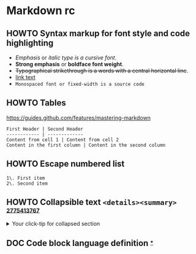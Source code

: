 # Markdown rc

## HOWTO Syntax markup for font style and code highlighting

* *Emphasis* or _italic type is a cursive font_.
* **Strong emphasis** or __boldface font weight__.
* ~~Typographical strikethrough is a words with a central horizontal line~~.
* [link text](https://your.tld/your/link/url)
* `Monospaced font or fixed-width is a source code`

## HOWTO Tables

<https://guides.github.com/features/mastering-markdown>

    First Header | Second Header
    ------------ | -------------
    Content from cell 1 | Content from cell 2
    Content in the first column | Content in the second column

## HOWTO Escape numbered list

    1\. First item
    2\. Second item

## HOWTO Collapsible text `<details><summary>` <sup><sub>[2775413767][]</sub></sup>

<details>
  <summary>Your click-tip for collapsed section</summary>

  ## Your markdown markup goes here

  * Foo
  * Bar
</details>

[2775413767]: https://docs.github.com/en/get-started/writing-on-github/working-with-advanced-formatting/organizing-information-with-collapsed-sections "Collapsed section"

## DOC Code block language definition <sup><sub>[*][835216687]</sub></sup>

[835216687]: https://github.com/github/linguist/blob/master/lib/linguist/languages.yml
